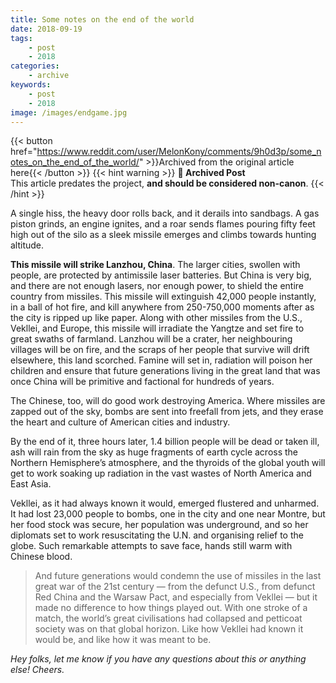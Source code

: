 ```yaml
---
title: Some notes on the end of the world
date: 2018-09-19
tags:
    - post
    - 2018
categories:
    - archive
keywords:
    - post
    - 2018
image: /images/endgame.jpg
---
```

{{< button href="https://www.reddit.com/user/MelonKony/comments/9h0d3p/some_notes_on_the_end_of_the_world/" >}}Archived from the original article here{{< /button >}}
{{< hint warning >}}
**🌸 Archived Post**  
This article predates the project, **and should be considered non-canon**.
{{< /hint >}}

A single hiss, the heavy door rolls back, and it derails into sandbags. A gas piston grinds, an engine ignites, and a roar sends flames pouring fifty feet high out of the silo as a sleek missile emerges and climbs towards hunting altitude.

**This missile will strike Lanzhou, China**. The larger cities, swollen with people, are protected by antimissile laser batteries. But China is very big, and there are not enough lasers, nor enough power, to shield the entire country from missiles. This missile will extinguish 42,000 people instantly, in a ball of hot fire, and kill anywhere from 250-750,000 moments after as the city is ripped up like paper. Along with other missiles from the U.S., Vekllei, and Europe, this missile will irradiate the Yangtze and set fire to great swaths of farmland. Lanzhou will be a crater, her neighbouring villages will be on fire, and the scraps of her people that survive will drift elsewhere, this land scorched. Famine will set in, radiation will poison her children and ensure that future generations living in the great land that was once China will be primitive and factional for hundreds of years.

The Chinese, too, will do good work destroying America. Where missiles are zapped out of the sky, bombs are sent into freefall from jets, and they erase the heart and culture of American cities and industry.

By the end of it, three hours later, 1.4 billion people will be dead or taken ill, ash will rain from the sky as huge fragments of earth cycle across the Northern Hemisphere’s atmosphere, and the thyroids of the global youth will get to work soaking up radiation in the vast wastes of North America and East Asia.

Vekllei, as it had always known it would, emerged flustered and unharmed. It had lost 23,000 people to bombs, one in the city and one near Montre, but her food stock was secure, her population was underground, and so her diplomats set to work resuscitating the U.N. and organising relief to the globe. Such remarkable attempts to save face, hands still warm with Chinese blood.

>And future generations would condemn the use of missiles in the last great war of the 21st century — from the defunct U.S., from defunct Red China and the Warsaw Pact, and especially from Vekllei — but it made no difference to how things played out. With one stroke of a match, the world’s great civilisations had collapsed and petticoat society was on that global horizon. Like how Vekllei had known it would be, and like how it was meant to be.

*Hey folks, let me know if you have any questions about this or anything else! Cheers.*

